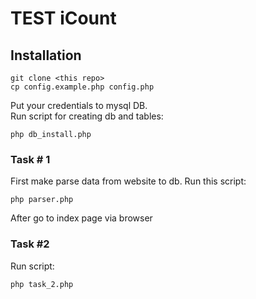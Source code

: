 # TEST iCount

## Installation
````
git clone <this repo>
cp config.example.php config.php
````
Put your credentials to mysql DB.<br>
Run script for creating db and tables:

````
php db_install.php
````

### Task # 1
First make parse data from website to db. Run this script:
````
php parser.php
````
After go to index page via browser

### Task #2
Run script:
````
php task_2.php
````
